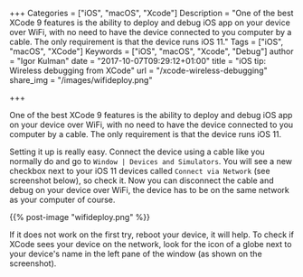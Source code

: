 +++
Categories = ["iOS", "macOS", "Xcode"]
Description = "One of the best XCode 9 features is the ability to deploy and debug iOS app on your device over WiFi, with no need to have the device connected to you computer by a cable. The only requirement is that the device runs iOS 11."
Tags = ["iOS", "macOS", "XCode"]
Keywords = ["iOS", "macOS", "Xcode", "Debug"]
author = "Igor Kulman"
date = "2017-10-07T09:29:12+01:00"
title = "iOS tip: Wireless debugging from XCode"
url = "/xcode-wireless-debugging"
share_img = "/images/wifideploy.png"

+++

One of the best XCode 9 features is the ability to deploy and debug iOS app on your device over WiFi, with no need to have the device connected to you computer by a cable. The only requirement is that the device runs iOS 11. 

Setting it up is really easy. Connect the device using a cable like you normally do and go to `Window | Devices and Simulators`. You will see a new checkbox next to your iOS 11 devices called `Connect via Network` (see screenshot below), so check it. Now you can disconnect the cable and debug on your device over WiFi, the device has to be on the same network as your computer of course. 

{{% post-image "wifideploy.png" %}}

<!--more-->

If it does not work on the first try, reboot your device, it will help. To check if XCode sees your device on the network, look for the icon of a globe next to your device's name in the left pane of the window (as shown on the screenshot).
